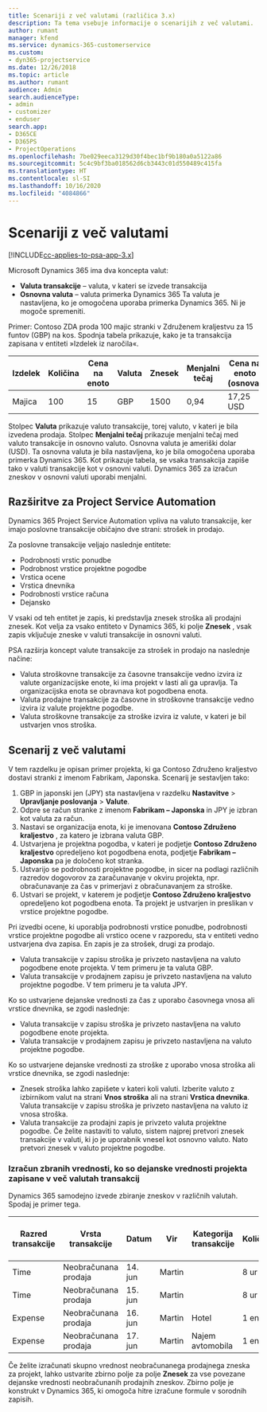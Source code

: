 ```yaml
---
title: Scenariji z več valutami (različica 3.x)
description: Ta tema vsebuje informacije o scenarijih z več valutami.
author: rumant
manager: kfend
ms.service: dynamics-365-customerservice
ms.custom:
- dyn365-projectservice
ms.date: 12/26/2018
ms.topic: article
ms.author: rumant
audience: Admin
search.audienceType:
- admin
- customizer
- enduser
search.app:
- D365CE
- D365PS
- ProjectOperations
ms.openlocfilehash: 7be029eeca3129d30f4bec1bf9b180a0a5122a86
ms.sourcegitcommit: 5c4c9bf3ba018562d6cb3443c01d550489c415fa
ms.translationtype: HT
ms.contentlocale: sl-SI
ms.lasthandoff: 10/16/2020
ms.locfileid: "4084866"
---
```

# <a name="multiple-currency-scenarios"></a>Scenariji z več valutami

[!INCLUDE[cc-applies-to-psa-app-3.x](../includes/cc-applies-to-psa-app-3x.md)]

Microsoft Dynamics 365 ima dva koncepta valut:

- **Valuta transakcije** – valuta, v kateri se izvede transakcija 
- **Osnovna valuta** – valuta primerka Dynamics 365 Ta valuta je nastavljena, ko je omogočena uporaba primerka Dynamics 365. Ni je mogoče spremeniti.

Primer: Contoso ZDA proda 100 majic stranki v Združenem kraljestvu za 15 funtov (GBP) na kos. Spodnja tabela prikazuje, kako je ta transakcija zapisana v entiteti »Izdelek iz naročila«.

| Izdelek | Količina | Cena na enoto | Valuta | Znesek | Menjalni tečaj | Cena na enoto (osnova)| Znesek (osnova)|
|---------|----------|----------------|----------|--------|---------------|----------------------|--------------|
| Majica | 100      | 15             | GBP      | 1500   | 0,94          | 17,25 USD               | 1.725 USD       |

Stolpec **Valuta** prikazuje valuto transakcije, torej valuto, v kateri je bila izvedena prodaja. Stolpec **Menjalni tečaj** prikazuje menjalni tečaj med valuto transakcije in osnovno valuto. Osnovna valuta je ameriški dolar (USD). Ta osnovna valuta je bila nastavljena, ko je bila omogočena uporaba primerka Dynamics 365.
Kot prikazuje tabela, se vsaka transakcija zapiše tako v valuti transakcije kot v osnovni valuti. Dynamics 365 za izračun zneskov v osnovni valuti uporabi menjalni.

## <a name="project-service-automation-extensions"></a>Razširitve za Project Service Automation

Dynamics 365 Project Service Automation vpliva na valuto transakcije, ker imajo poslovne transakcije običajno dve strani: strošek in prodajo.

Za poslovne transakcije veljajo naslednje entitete:

- Podrobnosti vrstic ponudbe
- Podrobnost vrstice projektne pogodbe
- Vrstica ocene
- Vrstica dnevnika
- Podrobnosti vrstice računa
- Dejansko

V vsaki od teh entitet je zapis, ki predstavlja znesek stroška ali prodajni znesek. Kot velja za vsako entiteto v Dynamics 365, ki polje **Znesek** , vsak zapis vključuje zneske v valuti transakcije in osnovni valuti. 

PSA razširja koncept valute transakcije za strošek in prodajo na naslednje načine:

- Valuta stroškovne transakcije za časovne transakcije vedno izvira iz valute organizacijske enote, ki ima projekt v lasti ali ga upravlja. Ta organizacijska enota se obravnava kot pogodbena enota.
- Valuta prodajne transakcije za časovne in stroškovne transakcije vedno izvira iz valute projektne pogodbe.
- Valuta stroškovne transakcije za stroške izvira iz valute, v kateri je bil ustvarjen vnos stroška.

## <a name="multiple-currency-scenario"></a>Scenarij z več valutami

V tem razdelku je opisan primer projekta, ki ga Contoso Združeno kraljestvo dostavi stranki z imenom Fabrikam, Japonska. Scenarij je sestavljen tako:

1. GBP in japonski jen (JPY) sta nastavljena v razdelku **Nastavitve** \> **Upravljanje poslovanja** \> **Valute**. 
2. Odpre se račun stranke z imenom **Fabrikam – Japonska** in JPY je izbran kot valuta za račun.
3. Nastavi se organizacija enota, ki je imenovana **Contoso Združeno kraljestvo** , za katero je izbrana valuta GBP.
4. Ustvarjena je projektna pogodba, v kateri je podjetje **Contoso Združeno kraljestvo** opredeljeno kot pogodbena enota, podjetje **Fabrikam – Japonska** pa je določeno kot stranka.
5. Ustvarijo se podrobnosti projektne pogodbe, in sicer na podlagi različnih razredov dogovorov za zaračunavanje v okviru projekta, npr. obračunavanje za čas v primerjavi z obračunavanjem za stroške.
6. Ustvari se projekt, v katerem je podjetje **Contoso Združeno kraljestvo** opredeljeno kot pogodbena enota. Ta projekt je ustvarjen in preslikan v vrstice projektne pogodbe.


Pri izvedbi ocene, ki uporablja podrobnosti vrstice ponudbe, podrobnosti vrstice projektne pogodbe ali vrstico ocene v razporedu, sta v entiteti vedno ustvarjena dva zapisa. En zapis je za strošek, drugi za prodajo.

- Valuta transakcije v zapisu stroška je privzeto nastavljena na valuto pogodbene enote projekta. V tem primeru je ta valuta GBP.
- Valuta transakcije v prodajnem zapisu je privzeto nastavljena na valuto projektne pogodbe. V tem primeru je ta valuta JPY.

Ko so ustvarjene dejanske vrednosti za čas z uporabo časovnega vnosa ali vrstice dnevnika, se zgodi naslednje:

- Valuta transakcije v zapisu stroška je privzeto nastavljena na valuto pogodbene enote projekta.
- Valuta transakcije v prodajnem zapisu je privzeto nastavljena na valuto projektne pogodbe.

Ko so ustvarjene dejanske vrednosti za stroške z uporabo vnosa stroška ali vrstice dnevnika, se zgodi naslednje:

- Znesek stroška lahko zapišete v kateri koli valuti. Izberite valuto z izbirnikom valut na strani **Vnos stroška** ali na strani **Vrstica dnevnika**. Valuta transakcije v zapisu stroška je privzeto nastavljena na valuto iz vnosa stroška. 
- Valuta transakcije za prodajni zapis je privzeto valuta projektne pogodbe. Če želite nastaviti to valuto, sistem najprej pretvori znesek transakcije v valuti, ki jo je uporabnik vnesel kot osnovno valuto. Nato pretvori znesek v valuto projektne pogodbe. 

### <a name="computing-roll-ups-when-project-actuals-are-recorded-in-multiple-transaction-currencies"></a>Izračun zbranih vrednosti, ko so dejanske vrednosti projekta zapisane v več valutah transakcij

Dynamics 365 samodejno izvede zbiranje zneskov v različnih valutah. Spodaj je primer tega.

| Razred transakcije | Vrsta transakcije| Datum   | Vir | Kategorija transakcije | Količina | Cena enote | Znesek      | Menjalni tečaj | Znesek v osnovni valuti |
|-------------------|------------------|--------|----------|----------------------|----------|--------------|-------------|---------------|----------------|
| Time              | Neobračunana prodaja   | 14. jun | Martin  |                      | 8 ur    | 20.000 JPY    | 160.000 JPY | 123           | 1.300,81 USD    |
| Time              | Neobračunana prodaja   | 15. jun | Martin  |                      | 8 ur    | 20.000 JPY    | 160.000 JPY | 123           | 1.300,81 USD    |
| Expense           | Neobračunana prodaja   | 16. jun | Martin  | Hotel                | 1 enota     | 250 EUR      | 250 EUR     | 0,94          | 265,95 USD     |
| Expense           | Neobračunana prodaja   | 17. jun | Martin  | Najem avtomobila           | 1 enota     | 150 EUR      | 150 EUR     | 0,94          | 159,57 USD     |

Če želite izračunati skupno vrednost neobračunanega prodajnega zneska za projekt, lahko ustvarite zbirno polje za polje **Znesek** za vse povezane dejanske vrednosti neobračunanih prodajnih zneskov. Zbirno polje je konstrukt v Dynamics 365, ki omogoča hitre izračune formule v sorodnih zapisih.
